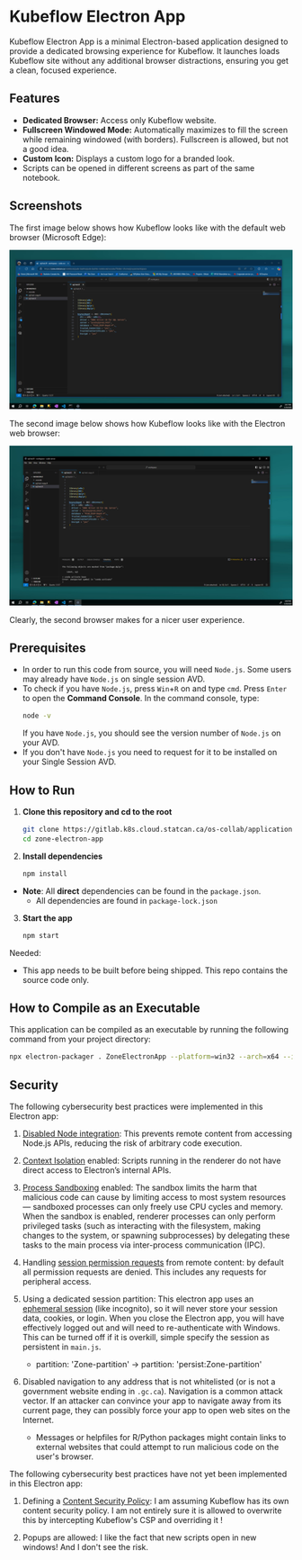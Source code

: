 # Kubeflow Electron App

Kubeflow Electron App is a minimal Electron-based application designed to provide a dedicated browsing experience for Kubeflow. It launches loads Kubeflow site without any additional browser distractions, ensuring you get a clean, focused experience.

## Features

- **Dedicated Browser:** Access only Kubeflow website.
- **Fullscreen Windowed Mode:** Automatically maximizes to fill the screen while remaining windowed (with borders). Fullscreen is allowed, but not a good idea. 
- **Custom Icon:** Displays a custom logo for a branded look.
- Scripts can be opened in different screens as part of the same notebook. 

## Screenshots

The first image below shows how Kubeflow looks like with the default web browser (Microsoft Edge): 

![](assets/browser_ex_2.png)

The second image below shows how Kubeflow looks like with the Electron web browser:

![](assets/browser_ex_1.png)

Clearly, the second browser makes for a nicer user experience. 

## Prerequisites

- In order to run this code from source, you will need `Node.js`. Some users may already have `Node.js` on single session AVD. 
- To check if you have `Node.js`, press `Win`+`R` on and type `cmd`. Press `Enter` to open the **Command Console**. In the command console, type: 
    ```bash
    node -v 
    ```
    If you have `Node.js`, you should see the version number of `Node.js` on your AVD. 
-  If you don't have `Node.js` you need to request for it to be installed on your Single Session AVD. 

## How to Run

1. **Clone this repository and cd to the root**
   ```bash
   git clone https://gitlab.k8s.cloud.statcan.ca/os-collab/applications/the-zone-electron-application.git
   cd zone-electron-app
   ```

2. **Install dependencies**
    ```bash
    npm install 
    ```
- **Note**: All **direct** dependencies can be found in the `package.json`. 
    - All dependencies are found in `package-lock.json`

3. **Start the app** 

    ```bash
    npm start
    ```



Needed: 

- This app needs to be built before being shipped. This repo contains the source code only. 

## How to Compile as an Executable

This application can be compiled as an executable by running the following command from your project directory: 

```bash
npx electron-packager . ZoneElectronApp --platform=win32 --arch=x64 --icon=assets/logo.png
```

## Security

The following cybersecurity best practices were implemented in this Electron app:

1. [Disabled Node integration](https://www.electronjs.org/docs/latest/tutorial/security#2-do-not-enable-nodejs-integration-for-remote-content): This prevents remote content from accessing Node.js APIs, reducing the risk of arbitrary code execution.

2. [Context Isolation](https://www.electronjs.org/docs/latest/tutorial/context-isolation) enabled: Scripts running in the renderer do not have direct access to Electron’s internal APIs.

3. [Process Sandboxing](https://www.electronjs.org/docs/latest/tutorial/sandbox) enabled: The sandbox limits the harm that malicious code can cause by limiting access to most system resources — sandboxed processes can only freely use CPU cycles and memory. When the sandbox is enabled, renderer processes can only perform privileged tasks (such as interacting with the filesystem, making changes to the system, or spawning subprocesses) by delegating these tasks to the main process via inter-process communication (IPC).

4. Handling [session permission requests](https://www.electronjs.org/docs/latest/tutorial/security#5-handle-session-permission-requests-from-remote-content) from remote content: by default all permission requests are denied. This includes any requests for peripheral access. 

5. Using a dedicated session partition: This electron app uses an [ephemeral session](https://catonmat.net/what-is-an-ephemeral-browser) (like incognito), so it will never store your session data, cookies, or login. When you close the Electron app, you will have effectively logged out and will need to re-authenticate with Windows. This can be turned off if it is overkill, simple specify the session as persistent in `main.js`. 
    - partition: 'Zone-partition' -> partition: 'persist:Zone-partition'

6. Disabled navigation to any address that is not whitelisted (or is not a government website ending in `.gc.ca`). Navigation is a common attack vector. If an attacker can convince your app to navigate away from its current page, they can possibly force your app to open web sites on the Internet. 
    - Messages or helpfiles for R/Python packages might contain links to external websites that could attempt to run malicious code on the user's browser. 

The following cybersecurity best practices have not yet been implemented in this Electron app:

1. Defining a [Content Security Policy](https://www.electronjs.org/docs/latest/tutorial/security#7-define-a-content-security-policy): I am assuming Kubeflow has its own content security policy. I am not entirely sure it is allowed to overwrite this by intercepting Kubeflow's CSP and overriding it !

2. Popups are allowed: I like the fact that new scripts open in new windows! And I don't see the risk. 